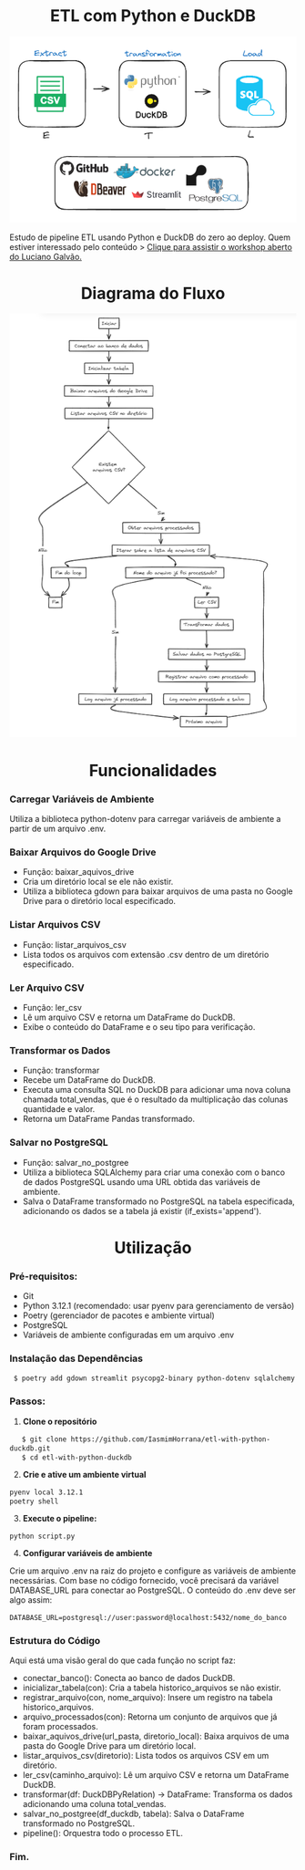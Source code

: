 <h1 align="center">ETL com Python e DuckDB</h1>

![Alt text](img/arquitetura.png)

Estudo de pipeline ETL usando Python e DuckDB do zero ao deploy. Quem estiver interessado pelo conteúdo > [Clique para assistir o workshop aberto do Luciano Galvão.](https://www.youtube.com/watch?v=eXXImkz-vMs)


<h1 align="center"> Diagrama do Fluxo</h1>

<div align="center">
    <img src="img/fluxograma.png" alt="Fluxograma ETL">
</div>

<h1 align="center">Funcionalidades</h1>

### Carregar Variáveis de Ambiente

Utiliza a biblioteca python-dotenv para carregar variáveis de ambiente a partir de um arquivo .env.

### Baixar Arquivos do Google Drive
- Função: baixar_aquivos_drive
- Cria um diretório local se ele não existir.
- Utiliza a biblioteca gdown para baixar arquivos de uma pasta no Google Drive para o diretório local especificado.
### Listar Arquivos CSV
- Função: listar_arquivos_csv
- Lista todos os arquivos com extensão .csv dentro de um diretório especificado.
### Ler Arquivo CSV
- Função: ler_csv
- Lê um arquivo CSV e retorna um DataFrame do DuckDB.
- Exibe o conteúdo do DataFrame e o seu tipo para verificação.
### Transformar os Dados
- Função: transformar
- Recebe um DataFrame do DuckDB.
- Executa uma consulta SQL no DuckDB para adicionar uma nova coluna chamada total_vendas, que é o resultado da multiplicação das colunas quantidade e valor.
- Retorna um DataFrame Pandas transformado.
### Salvar no PostgreSQL
- Função: salvar_no_postgree
- Utiliza a biblioteca SQLAlchemy para criar uma conexão com o banco de dados PostgreSQL usando uma URL obtida das variáveis de ambiente.
- Salva o DataFrame transformado no PostgreSQL na tabela especificada, adicionando os dados se a tabela já existir (if_exists='append').

<h1 align="center"> Utilização </h1>

### Pré-requisitos:

- Git
- Python 3.12.1 (recomendado: usar pyenv para gerenciamento de versão)
- Poetry (gerenciador de pacotes e ambiente virtual)
- PostgreSQL
- Variáveis de ambiente configuradas em um arquivo .env

### Instalação das Dependências 
 ```
  $ poetry add gdown streamlit psycopg2-binary python-dotenv sqlalchemy
```

### Passos:

1. **Clone o repositório**
 ```
    $ git clone https://github.com/IasmimHorrana/etl-with-python-duckdb.git
    $ cd etl-with-python-duckdb
```
2. **Crie e ative um ambiente virtual**
 ```
pyenv local 3.12.1
poetry shell
```
3. **Execute o pipeline:**
 ```
python script.py
```
4. **Configurar variáveis de ambiente**
<p> Crie um arquivo .env na raiz do projeto e configure as variáveis de ambiente necessárias. Com base no código fornecido, você precisará da variável DATABASE_URL para conectar ao PostgreSQL. O conteúdo do .env deve ser algo assim: </p>

```
DATABASE_URL=postgresql://user:password@localhost:5432/nome_do_banco
```

### Estrutura do Código
Aqui está uma visão geral do que cada função no script faz:

- conectar_banco(): Conecta ao banco de dados DuckDB.
- inicializar_tabela(con): Cria a tabela historico_arquivos se não existir.
- registrar_arquivo(con, nome_arquivo): Insere um registro na tabela historico_arquivos.
- arquivo_processados(con): Retorna um conjunto de arquivos que já foram processados.
- baixar_aquivos_drive(url_pasta, diretorio_local): Baixa arquivos de uma pasta do Google Drive para um diretório local.
- listar_arquivos_csv(diretorio): Lista todos os arquivos CSV em um diretório.
- ler_csv(caminho_arquivo): Lê um arquivo CSV e retorna um DataFrame DuckDB.
- transformar(df: DuckDBPyRelation) -> DataFrame: Transforma os dados adicionando uma coluna total_vendas.
- salvar_no_postgree(df_duckdb, tabela): Salva o DataFrame transformado no PostgreSQL.
- pipeline(): Orquestra todo o processo ETL.

### Fim.


   



